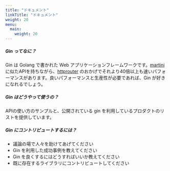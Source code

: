 ```yaml
---
title: "ドキュメント"
linkTitle: "ドキュメント"
weight: 20
menu:
  main:
    weight: 20
---
```


##### Gin ってなに？

Gin は Golang で書かれた Web アプリケーションフレームワークです。[martini](https://github.com/go-martini/martini) に似たAPIを持ちながら、[httprouter](https://github.com/julienschmidt/httprouter) のおかげでそれより40倍以上も速いパフォーマンスがあります。良いパフォーマンスと生産性が必要であれば、Gin が好きになれるでしょう。

##### Gin はどうやって使うの？

APIの使い方のサンプルと、公開されている gin を利用しているプロダクトのリストを提供しています。

##### Gin にコントリビュートするには？

* 議論の場で人々を助けてあげてください
* Gin を利用した成功事例を教えてください
* Gin を良くするにはどうすればいいか教えてください
* 既に存在するライブラリにコントリビュートしてください
